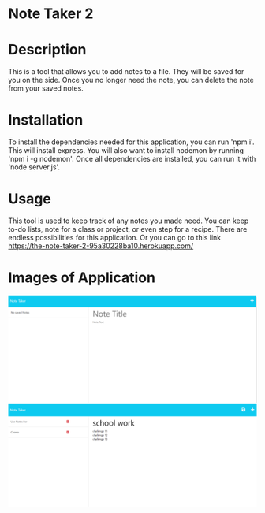 # Note Taker 2

# Description

This is a tool that allows you to add notes to a file. They will be saved for you on the side. Once you no longer need the note, you can delete the note from your saved notes.

# Installation

To install the dependencies needed for this application, you can run 'npm i'. This will install express. You will also want to install nodemon by running 'npm i -g nodemon'. Once all dependencies are installed, you can run it with 'node server.js'.

# Usage

This tool is used to keep track of any notes you made need. You can keep to-do lists, note for a class or project, or even step for a recipe. There are endless possibilities for this application.
Or you can go to this link https://the-note-taker-2-95a30228ba10.herokuapp.com/

# Images of Application

![Alt text](./assets/Screenshot%202023-07-18%20112839.png)
![Alt Text](./assets/Screenshot%202023-07-18%20113152.png)
